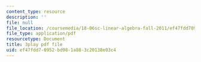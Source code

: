 ```yaml
---
content_type: resource
description: ''
file: null
file_location: /coursemedia/18-06sc-linear-algebra-fall-2011/ef47fdd70952bd981a883c20138e03c4_Go2aLo7ZOlU.pdf
file_type: application/pdf
resourcetype: Document
title: 3play pdf file
uid: ef47fdd7-0952-bd98-1a88-3c20138e03c4
---
```

